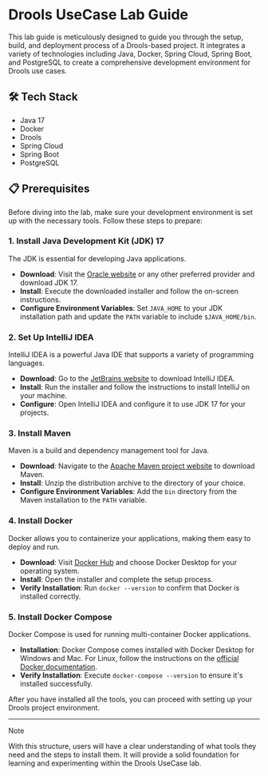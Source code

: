 # Drools UseCase Lab Guide

This lab guide is meticulously designed to guide you through the setup, build, and deployment process of a Drools-based project. It integrates a variety of technologies including Java, Docker, Spring Cloud, Spring Boot, and PostgreSQL to create a comprehensive development environment for Drools use cases.

## 🛠 Tech Stack
- Java 17
- Docker
- Drools
- Spring Cloud
- Spring Boot
- PostgreSQL

## 📋 Prerequisites
Before diving into the lab, make sure your development environment is set up with the necessary tools. Follow these steps to prepare:

### 1. Install Java Development Kit (JDK) 17
The JDK is essential for developing Java applications.

- **Download**: Visit the [Oracle website](https://www.oracle.com/java/technologies/javase/jdk17-archive-downloads.html) or any other preferred provider and download JDK 17.
- **Install**: Execute the downloaded installer and follow the on-screen instructions.
- **Configure Environment Variables**: Set `JAVA_HOME` to your JDK installation path and update the `PATH` variable to include `$JAVA_HOME/bin`.

### 2. Set Up IntelliJ IDEA
IntelliJ IDEA is a powerful Java IDE that supports a variety of programming languages.

- **Download**: Go to the [JetBrains website](https://www.jetbrains.com/idea/download/) to download IntelliJ IDEA.
- **Install**: Run the installer and follow the instructions to install IntelliJ on your machine.
- **Configure**: Open IntelliJ IDEA and configure it to use JDK 17 for your projects.

### 3. Install Maven
Maven is a build and dependency management tool for Java.

- **Download**: Navigate to the [Apache Maven project website](https://maven.apache.org/download.cgi) to download Maven.
- **Install**: Unzip the distribution archive to the directory of your choice.
- **Configure Environment Variables**: Add the `bin` directory from the Maven installation to the `PATH` variable.

### 4. Install Docker
Docker allows you to containerize your applications, making them easy to deploy and run.

- **Download**: Visit [Docker Hub](https://hub.docker.com/) and choose Docker Desktop for your operating system.
- **Install**: Open the installer and complete the setup process.
- **Verify Installation**: Run `docker --version` to confirm that Docker is installed correctly.

### 5. Install Docker Compose
Docker Compose is used for running multi-container Docker applications.

- **Installation**: Docker Compose comes installed with Docker Desktop for Windows and Mac. For Linux, follow the instructions on the [official Docker documentation](https://docs.docker.com/compose/install/).
- **Verify Installation**: Execute `docker-compose --version` to ensure it's installed successfully.

After you have installed all the tools, you can proceed with setting up your Drools project environment.

---

>[!NOTE]
>With this structure, users will have a clear understanding of what tools they need and the steps to install them. It will provide a solid foundation for learning and experimenting within the Drools UseCase lab. 
